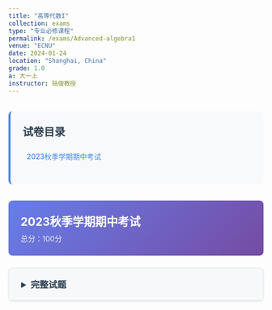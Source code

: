 ```yaml
---
title: "高等代数I"
collection: exams
type: "专业必修课程"
permalink: /exams/Advanced-algebra1
venue: "ECNU"
date: 2024-01-24
location: "Shanghai, China"
grade: 1.0
a: 大一上
instructor: 陆俊教授
---
```


<div class="exam-toc">
  <h2>试卷目录</h2>
  <ul>
    <li><a href="#2023-fall-midterm">2023秋季学期期中考试</a></li>
  </ul>
</div>

<style>
.exam-toc {
  background: #f8f9fa;
  padding: 1.5rem;
  border-radius: 8px;
  margin: 2rem 0;
  border-left: 4px solid #4285f4;
}

.exam-toc h2 {
  margin-top: 0;
  color: #2c3e50;
}

.exam-toc ul {
  list-style: none;
  padding-left: 0;
}

.exam-toc li {
  margin: 0.8rem 0;
  padding: 0.5rem;
  border-radius: 4px;
  transition: background 0.3s;
}

.exam-toc li:hover {
  background: #e3f2fd;
}

.exam-toc a {
  text-decoration: none;
  color: #4285f4;
  font-weight: 500;
  display: block;
}

.exam-header {
  background: linear-gradient(135deg, #667eea 0%, #764ba2 100%);
  color: white;
  padding: 1.5rem;
  border-radius: 8px;
  margin: 1.5rem 0;
}

.exam-header h3 {
  margin: 0;
  font-size: 1.4rem;
}

.exam-meta {
  opacity: 0.9;
  font-size: 0.9rem;
  margin-top: 0.5rem;
}

details {
  background: white;
  border: 1px solid #e1e4e8;
  border-radius: 8px;
  margin: 1.5rem 0;
  box-shadow: 0 2px 4px rgba(0,0,0,0.1);
  transition: box-shadow 0.3s;
}

details:hover {
  box-shadow: 0 4px 8px rgba(0,0,0,0.15);
}

summary {
  background: #f6f8fa;
  padding: 1.2rem 1.5rem;
  cursor: pointer;
  font-weight: 600;
  color: #2c3e50;
  border-radius: 8px 8px 0 0;
  font-size: 1.1rem;
}

details[open] summary {
  border-bottom: 1px solid #e1e4e8;
}

.exam-content {
  padding: 1.5rem;
}

.question {
  margin: 1.5rem 0;
  padding: 1rem;
  background: #fafbfc;
  border-radius: 6px;
  border-left: 3px solid #4285f4;
}

.question-title {
  font-weight: 600;
  color: #2c3e50;
  margin-bottom: 0.8rem;
  display: flex;
  justify-content: space-between;
  align-items: center;
}

.points {
  background: #4285f4;
  color: white;
  padding: 0.2rem 0.6rem;
  border-radius: 12px;
  font-size: 0.8rem;
  font-weight: 500;
}

.math-content {
  line-height: 1.6;
  font-size: 1rem;
}

.math-content p {
  margin: 0.8rem 0;
}

.proof {
  background: #fff3e0;
  border: 1px solid #ffb74d;
  border-radius: 6px;
  padding: 1rem;
  margin: 1rem 0;
}

.proof-title {
  font-weight: 600;
  color: #e65100;
  margin-bottom: 0.5rem;
}

.optional {
  background: #e8f5e8;
  border: 1px solid #4caf50;
  border-radius: 6px;
  padding: 1rem;
  margin: 1rem 0;
}

.optional-title {
  font-weight: 600;
  color: #2e7d32;
  margin-bottom: 0.5rem;
}

@media (max-width: 768px) {
  .exam-content {
    padding: 1rem;
  }
  
  summary {
    padding: 1rem;
  }
  
  .question {
    padding: 0.8rem;
  }
}
</style>

<div id="2023-fall-midterm" class="exam-header">
  <h3>2023秋季学期期中考试</h3>
  <div class="exam-meta">总分：100分</div>
</div>

<details markdown="1">
  <summary>完整试题</summary>
  <div class="exam-content">
    <div class="math-content">
      <p>以下如无特别声明，\(K\)均表数域，\(\mathbb{Q}(\mathbb{R},\mathbb{C})\)表有理数（实数、复数）域，\(f,g\)表\(K[x]\)中的多项式</p>
    </div>

    <div class="question">
      <div class="question-title">
        <span>第1题 </span>
        <span class="points">10分</span>
      </div>
      <div class="math-content">
        <p>考虑置换\[\sigma=\left (\begin{matrix}1&2&3&4&5&6&7&8\\4&8&3&1&6&8&5&2\end{matrix}\right ),\quad \tau=\left(\begin{matrix}1&2&3&4&5&6&7&8\\3&7&1&8&6&4&2&5\end{matrix}\right).\]</p>
        <p>求乘积\(\tau^{-1}\sigma^{-1}\tau\sigma\).</p>
      </div>
    </div>

    <div class="question">
      <div class="question-title">
        <span>第2题 </span>
        <span class="points">10分</span>
      </div>
      <div class="math-content">
        <p>考虑\(n\)元对称多项式\[f(x_1,x_2,\cdots,x_n)=\sum_{1\le i<j\le n}(x_i+x_j)^3.\]</p>
        <p>将\(f\)写为初等对称多项式\(\mathrm{e}_1,\mathrm{e}_2,\cdots,\mathrm{e}_n\)的表达式.</p>
      </div>
    </div>

    <div class="question">
      <div class="question-title">
        <span>第3题 </span>
        <span class="points">20分</span>
      </div>
      <div class="math-content">
        <p>设\[\begin{align}f(x)=&x^5+x^4+2x^3-x^2-x-2,\\g(x)=&x^4+x^2-x-1\end{align}\]</p>
        <p>1. 利用辗转相除法求\(f(x),g(x)\)的最大公因式\((f,g)\)（需写出辗转相除法过程）；</p>
        <p>2. 求次数最小的\(u,v\in \mathbb{Q}[x]\)，满足\(uf+vg=(f,g)\).</p>
      </div>
    </div>

    <div class="question">
      <div class="question-title">
        <span>第4题 </span>
        <span class="points">20分</span>
      </div>
      <div class="math-content">
        <p>求次数最小的多项式\(f(x)\in K[x]\)，满足如下方程组</p>
        <p>\[\begin{cases} f(x)\equiv 2x+4&\pmod{x+1},\\f(x)\equiv 2x^2+2x&\pmod{x^2+1},\\f(x)\equiv 3x^2+1&\pmod{x^3}.\end{cases}\]</p>
      </div>
    </div>

    <div class="question">
      <div class="question-title">
        <span>第5题 </span>
        <span class="points">20分</span>
      </div>
      <div class="math-content">
        <p>设\[f(x)=8x^6+4x^5-14x^4-9x^3+5x^2+5x+1.\]</p>
        <p>1. 求\(f(x)\)的所有有理根，并指出它们的重数；</p>
        <p>2. 求\(f(x)\)在\(x=1\)处的Taylor展开式.</p>
      </div>
    </div>

    <div class="question">
      <div class="question-title">
        <span>第6题 </span>
        <span class="points">10分</span>
      </div>
      <div class="math-content">
        <p>证明：\(f(x)=x^{n-1}+x^{n-2}+\cdots+x+1\)是\(\mathbb{Q}[x]\)中的不可约多项式当且仅当\(n\)是素数.</p>
      </div>
    </div>

    <div class="question">
      <div class="question-title">
        <span>第7题 </span>
        <span class="points">10分</span>
      </div>
      <div class="math-content">
        <p>设\(f(x)\in K[x]\)无重因式，\(n\ge 2\)是给定正整数，证明：\(f(x^n)\)有重因式当且仅当\(x=0\)是\(f(x)\)的单根.</p>
      </div>
    </div>

    <div class="optional">
      <div class="optional-title">
        <span>可选附加题 - Mason定理</span>
        <span class="points">10分</span>
      </div>
      <div class="math-content">
        <p>设\(f(x)\in\mathbb{C}[x]\)，用\(n_0(f)\)表示多项式\(f(x)\)的不同根的个数.</p>
        <p>假设\(g,h\in \mathbb{C}[x]\)满足\(f+g+h=0\)以及\((g,h)=1\)，证明\[\max\{\deg f,\deg g,\deg h\}\le n_0(fgh)-1.\]</p>
      </div>
    </div>
  </div>
</details>

<script>
// 添加一些交互功能
document.addEventListener('DOMContentLoaded', function() {
  // 为所有details元素添加切换动画
  const detailsElements = document.querySelectorAll('details');
  
  detailsElements.forEach(details => {
    details.addEventListener('toggle', function() {
      if (this.open) {
        this.style.transition = 'all 0.3s ease';
      }
    });
  });
  
  // 平滑滚动到锚点
  const links = document.querySelectorAll('a[href^="#"]');
  links.forEach(link => {
    link.addEventListener('click', function(e) {
      e.preventDefault();
      const targetId = this.getAttribute('href');
      const targetElement = document.querySelector(targetId);
      if (targetElement) {
        targetElement.scrollIntoView({
          behavior: 'smooth',
          block: 'start'
        });
      }
    });
  });
});
</script>
